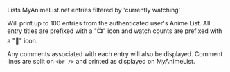 Lists MyAnimeList.net entries filtered by 'currently watching'

Will print up to 100 entries from the authenticated user's Anime List. All entry titles are prefixed with a "📺" icon and watch counts are prefixed with a "👀" icon.

Any comments associated with each entry will also be displayed. Comment lines are split on `<br />` and printed as displayed on MyAnimeList.
